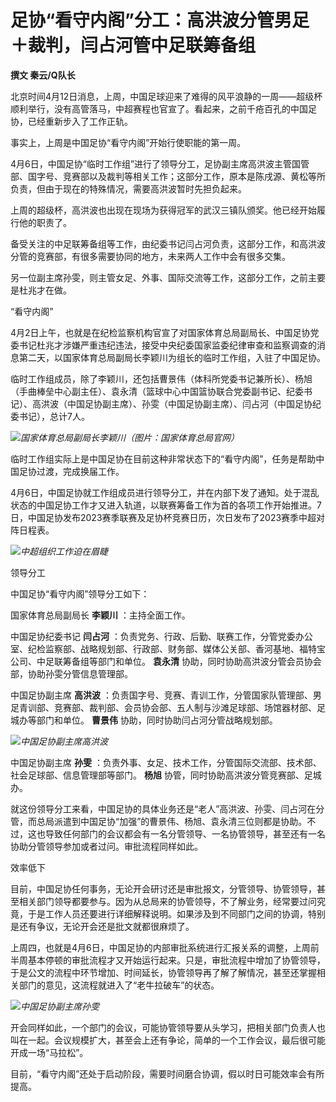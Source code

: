 # 足协“看守内阁”分工：高洪波分管男足＋裁判，闫占河管中足联筹备组

**撰文 秦云/Q队长**

北京时间4月12日消息，上周，中国足球迎来了难得的风平浪静的一周——超级杯顺利举行，没有高管落马，中超赛程也官宣了。看起来，之前千疮百孔的中国足协，已经重新步入了工作正轨。

事实上，上周是中国足协“看守内阁”开始行使职能的第一周。

4月6日，中国足协“临时工作组”进行了领导分工，足协副主席高洪波主管国管部、国字号、竞赛部以及裁判等相关工作；这部分工作，原本是陈戌源、黄松等所负责，但由于现在的特殊情况，需要高洪波暂时先担负起来。

上周的超级杯，高洪波也出现在现场为获得冠军的武汉三镇队颁奖。他已经开始履行他的职责了。

备受关注的中足联筹备组等工作，由纪委书记闫占河负责，这部分工作，和高洪波分管的竞赛部，有很多需要协同的地方，未来两人工作中会有很多交集。

另一位副主席孙雯，则主管女足、外事、国际交流等工作，这部分工作，之前主要是杜兆才在做。

“看守内阁”

4月2日上午，也就是在纪检监察机构官宣了对国家体育总局副局长、中国足协党委书记杜兆才涉嫌严重违纪违法，接受中央纪委国家监委纪律审查和监察调查的消息第二天，以国家体育总局副局长李颖川为组长的临时工作组，入驻了中国足协。

临时工作组成员，除了李颖川，还包括曹景伟（体科所党委书记兼所长）、杨旭（手曲棒垒中心副主任）、袁永清（篮球中心中国篮协联合党委副书记、纪委书记）、高洪波（中国足协副主席）、孙雯（中国足协副主席）、闫占河（中国足协纪委书记），总计7人。

![](https://inews.gtimg.com/news_bt/OVs1AUV9PNtQ6wI2axAThOWGtIL-vNBG3Lc1iXEhVlaCIAA/1000)_国家体育总局副局长李颖川（图片：国家体育总局官网）_

临时工作组实际上是中国足协在目前这种非常状态下的“看守内阁”，任务是帮助中国足协过渡，完成换届工作。

4月6日，中国足协就工作组成员进行领导分工，并在内部下发了通知。处于混乱状态的中国足协工作才又进入轨道，以联赛筹备工作为首的各项工作开始推进。7日，中国足协发布2023赛季联赛及足协杯竞赛日历，次日发布了2023赛季中超对阵日程表。

![](https://inews.gtimg.com/news_bt/Opo-8mk_Un9pZpNyNVh6cam8kjY7T1aZFL4sofdvVGCLkAA/1000)_中超组织工作迫在眉睫_

领导分工

中国足协“看守内阁”领导分工如下：

国家体育总局副局长 **李颖川** ：主持全面工作。

中国足协纪委书记 **闫占河**
：负责党务、行政、后勤、联赛工作，分管党委办公室、纪检监察部、战略规划部、行政部、财务部、媒体公关部、香河基地、福特宝公司、中足联筹备组等部门和单位。
**袁永清** 协助，同时协助高洪波分管会员协会部，协助孙雯分管信息管理部。

中国足协副主席 **高洪波**
：负责国字号、竞赛、青训工作，分管国家队管理部、男足青训部、竞赛部、裁判部、会员协会部、五人制与沙滩足球部、场馆器材部、足城办等部门和单位。 **曹景伟**
协助，同时协助闫占河分管战略规划部。

![](https://inews.gtimg.com/newsapp_bt/0/14231493897/1000)_中国足协副主席高洪波_

中国足协副主席 **孙雯** ：负责外事、女足、技术工作，分管国际交流部、技术部、社会足球部、信息管理部等部门。 **杨旭**
协管，同时协助高洪波分管竞赛部、足城办。

就这份领导分工来看，中国足协的具体业务还是“老人”高洪波、孙雯、闫占河在分管，而总局派遣到中国足协“加强”的曹景伟、杨旭、袁永清三位则都是协助。不过，这也导致任何部门的会议都会有一名分管领导、一名协管领导，甚至还有一名协助分管领导参加或者过问。审批流程同样如此。

效率低下

目前，中国足协任何事务，无论开会研讨还是审批报文，分管领导、协管领导，甚至相关部门领导都要参与。因为从总局来的协管领导，不了解业务，经常要过问究竟，于是工作人员还要进行详细解释说明。如果涉及到不同部门之间的协调，特别是还有争议，无论开会还是批文就都很麻烦了。

上周四，也就是4月6日，中国足协的内部审批系统进行汇报关系的调整，上周前半周基本停顿的审批流程才又开始运行起来。只是，审批流程中增加了协管领导，于是公文的流程中环节增加、时间延长，协管领导再了解了解情况，甚至还掌握相关部门的意见，这流程就进入了“老牛拉破车”的状态。

![](https://inews.gtimg.com/newsapp_bt/0/14199892243/1000)_中国足协副主席孙雯_

开会同样如此，一个部门的会议，可能协管领导要从头学习，把相关部门负责人也叫在一起。会议规模扩大，甚至会上还有争论，简单的一个工作会议，最后很可能开成一场“马拉松”。

目前，“看守内阁”还处于启动阶段，需要时间磨合协调，假以时日可能效率会有所提高。

